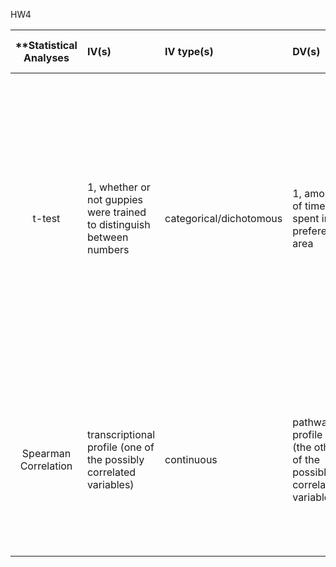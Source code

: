 HW4

| **Statistical Analyses	|  IV(s)  |  IV type(s) |  DV(s)  |  DV type(s)  |  Control Var | Control Var type  | Question to be answered | _H0_ | alpha | link to paper **| 
|:----------:|:----------|:------------|:-------------|:-------------|:------------|:------------- |:------------------|:----:|:-------:|:-------|
t-test	| 1, whether or not guppies were trained to distinguish between numbers  | categorical/dichotomous | 1, amount of time spent in preference area | continuous | different phases of experiment controlled for different things: continuous stimuli or numerical stimuli held constant for fish | 	continuous + categorical | Can newborn guppies discriminate among large quantities? | The tendancy for newborn guppies' to recognize larger numbers over smaller numbers in a two-option decision (for food reward) is no greater than a random selection between the two options.  | 0.05 | [Large Number Discrimination in Newborn Fish](http://journals.plos.org/plosone/article/asset?id=10.1371/journal.pone.0062466.PDF)|
 Spearman Correlation |transcriptional profile (one of the possibly correlated variables)|continuous|pathway profile (the other of the possibly correlated variables)|continuous|gene expression profiles were normalized around median across all samples (some measure of offset being the controlled variable)|continuous|Do cancer subtypes with similar phenotype, or similar clinical outcome, show correlation at a molecular level?|The correlation of molecular properties in cancer subtypes with similar phenotype is not present; ie there is no relationship. |0.05 |[Correlation Analysis Connects Cancer Subtypes](http://journals.plos.org/plosone/article?id=10.1371/journal.pone.0069747#s5)|
